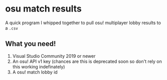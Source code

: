 # osu match results

A quick program I whipped together to pull osu! multiplayer lobby results to a `.csv`

## What you need!

1. Visual Studio Community 2019 or newer
2. An osu! API v1 key (chances are this is deprecated soon so don't rely on this working indefinately)
3. A osu! match lobby id
